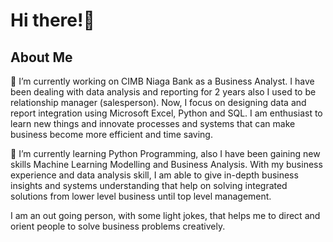 <h1>Hi there!👋</h1>

<!--
**FrancisDarma/FrancisDarma** is a ✨ _special_ ✨ repository because its `README.md` (this file) appears on your GitHub profile.

Here are some ideas to get you started:

- 🔭 I’m currently working on ...
- 🌱 I’m currently learning ...
- 👯 I’m looking to collaborate on ...
- 🤔 I’m looking for help with ...
- 💬 Ask me about ...
- 📫 How to reach me: ...
- 😄 Pronouns: ...
- ⚡ Fun fact: ...
-->

<body>
<h2>About Me</h2>

  <p>
  🔭 I’m currently working on CIMB Niaga Bank as a Business Analyst. I have been dealing with data analysis and reporting 
  for 2 years also I used to be relationship manager (salesperson). Now, I focus on designing data and report integration 
  using Microsoft Excel, Python and SQL. I am enthusiast to learn new things and innovate processes and systems that 
  can make business become more efficient and time saving. 
  </p>
  
  <p>
  🌱 I’m currently learning Python Programming, also I have been gaining new skills Machine Learning Modelling and Business Analysis. 
  With my business  experience and data analysis skill, I am able to give in-depth business insights and systems understanding 
  that help on solving integrated solutions from lower level business until top level management. 
  </p>  
  
  <p>
  I am an out going person, with some light jokes, that helps me to direct and orient 
  people to solve business problems creatively.
  </p>
</body>
